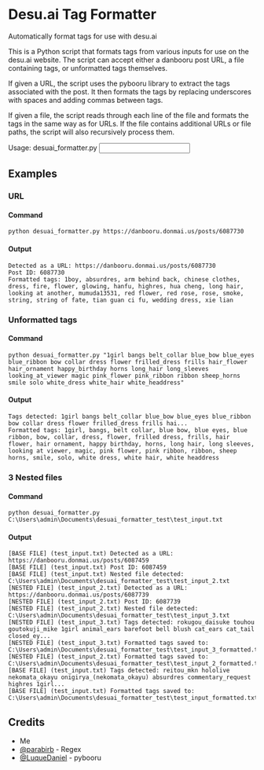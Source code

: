 # Desu.ai Tag Formatter
Automatically format tags for use with desu.ai

This is a Python script that formats tags from various inputs for use on the desu.ai website. The script can accept either a danbooru post URL, a file containing tags, or unformatted tags themselves.

If given a URL, the script uses the pybooru library to extract the tags associated with the post. It then formats the tags by replacing underscores with spaces and adding commas between tags.

If given a file, the script reads through each line of the file and formats the tags in the same way as for URLs. If the file contains additional URLs or file paths, the script will also recursively process them.

Usage: desuai_formatter.py <input>

## Examples

### URL
#### Command
```
python desuai_formatter.py https://danbooru.donmai.us/posts/6087730
```
#### Output
```
Detected as a URL: https://danbooru.donmai.us/posts/6087730
Post ID: 6087730
Formatted tags: 1boy, absurdres, arm behind back, chinese clothes, dress, fire, flower, glowing, hanfu, highres, hua cheng, long hair, looking at another, mumuda13531, red flower, red rose, rose, smoke, string, string of fate, tian guan ci fu, wedding dress, xie lian
```

### Unformatted tags
#### Command
```
python desuai_formatter.py "1girl bangs belt_collar blue_bow blue_eyes blue_ribbon bow collar dress flower frilled_dress frills hair_flower hair_ornament happy_birthday horns long_hair long_sleeves looking_at_viewer magic pink_flower pink_ribbon ribbon sheep_horns smile solo white_dress white_hair white_headdress"
```
#### Output
```
Tags detected: 1girl bangs belt_collar blue_bow blue_eyes blue_ribbon bow collar dress flower frilled_dress frills hai...
Formatted tags: 1girl, bangs, belt collar, blue bow, blue eyes, blue ribbon, bow, collar, dress, flower, frilled dress, frills, hair flower, hair ornament, happy birthday, horns, long hair, long sleeves, looking at viewer, magic, pink flower, pink ribbon, ribbon, sheep horns, smile, solo, white dress, white hair, white headdress
```

### 3 Nested files
#### Command
```
python desuai_formatter.py C:\Users\admin\Documents\desuai_formatter_test\test_input.txt
```
#### Output
```
[BASE FILE] (test_input.txt) Detected as a URL: https://danbooru.donmai.us/posts/6087459
[BASE FILE] (test_input.txt) Post ID: 6087459
[BASE FILE] (test_input.txt) Nested file detected: C:\Users\admin\Documents\desuai_formatter_test\test_input_2.txt
[NESTED FILE] (test_input_2.txt) Detected as a URL: https://danbooru.donmai.us/posts/6087739
[NESTED FILE] (test_input_2.txt) Post ID: 6087739
[NESTED FILE] (test_input_2.txt) Nested file detected: C:\Users\admin\Documents\desuai_formatter_test\test_input_3.txt
[NESTED FILE] (test_input_3.txt) Tags detected: rokugou_daisuke touhou goutokuji_mike 1girl animal_ears barefoot bell blush cat_ears cat_tail closed_ey...
[NESTED FILE] (test_input_3.txt) Formatted tags saved to: C:\Users\admin\Documents\desuai_formatter_test\test_input_3_formatted.txt
[NESTED FILE] (test_input_2.txt) Formatted tags saved to: C:\Users\admin\Documents\desuai_formatter_test\test_input_2_formatted.txt
[BASE FILE] (test_input.txt) Tags detected: reitou_mkn hololive nekomata_okayu onigirya_(nekomata_okayu) absurdres commentary_request highres 1girl...
[BASE FILE] (test_input.txt) Formatted tags saved to: C:\Users\admin\Documents\desuai_formatter_test\test_input_formatted.txt
```

## Credits
- Me
- [@parabirb](https://github.com/parabirb) - Regex
- [@LuqueDaniel](https://github.com/LuqueDaniel) - pybooru

